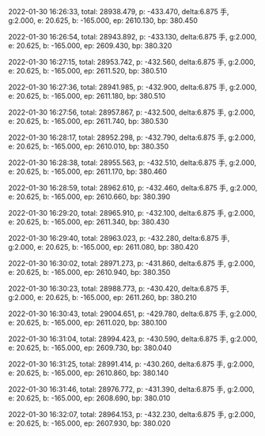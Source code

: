 2022-01-30 16:26:33, total: 28938.479, p: -433.470, delta:6.875 手, g:2.000, e: 20.625, b: -165.000, ep: 2610.130, bp: 380.450

2022-01-30 16:26:54, total: 28943.892, p: -433.130, delta:6.875 手, g:2.000, e: 20.625, b: -165.000, ep: 2609.430, bp: 380.320

2022-01-30 16:27:15, total: 28953.742, p: -432.560, delta:6.875 手, g:2.000, e: 20.625, b: -165.000, ep: 2611.520, bp: 380.510

2022-01-30 16:27:36, total: 28941.985, p: -432.900, delta:6.875 手, g:2.000, e: 20.625, b: -165.000, ep: 2611.180, bp: 380.510

2022-01-30 16:27:56, total: 28957.867, p: -432.500, delta:6.875 手, g:2.000, e: 20.625, b: -165.000, ep: 2611.740, bp: 380.530

2022-01-30 16:28:17, total: 28952.298, p: -432.790, delta:6.875 手, g:2.000, e: 20.625, b: -165.000, ep: 2610.010, bp: 380.350

2022-01-30 16:28:38, total: 28955.563, p: -432.510, delta:6.875 手, g:2.000, e: 20.625, b: -165.000, ep: 2611.170, bp: 380.460

2022-01-30 16:28:59, total: 28962.610, p: -432.460, delta:6.875 手, g:2.000, e: 20.625, b: -165.000, ep: 2610.660, bp: 380.390

2022-01-30 16:29:20, total: 28965.910, p: -432.100, delta:6.875 手, g:2.000, e: 20.625, b: -165.000, ep: 2611.340, bp: 380.430

2022-01-30 16:29:40, total: 28963.023, p: -432.280, delta:6.875 手, g:2.000, e: 20.625, b: -165.000, ep: 2611.080, bp: 380.420

2022-01-30 16:30:02, total: 28971.273, p: -431.860, delta:6.875 手, g:2.000, e: 20.625, b: -165.000, ep: 2610.940, bp: 380.350

2022-01-30 16:30:23, total: 28988.773, p: -430.420, delta:6.875 手, g:2.000, e: 20.625, b: -165.000, ep: 2611.260, bp: 380.210

2022-01-30 16:30:43, total: 29004.651, p: -429.780, delta:6.875 手, g:2.000, e: 20.625, b: -165.000, ep: 2611.020, bp: 380.100

2022-01-30 16:31:04, total: 28994.423, p: -430.590, delta:6.875 手, g:2.000, e: 20.625, b: -165.000, ep: 2609.730, bp: 380.040

2022-01-30 16:31:25, total: 28991.414, p: -430.260, delta:6.875 手, g:2.000, e: 20.625, b: -165.000, ep: 2610.860, bp: 380.140

2022-01-30 16:31:46, total: 28976.772, p: -431.390, delta:6.875 手, g:2.000, e: 20.625, b: -165.000, ep: 2608.690, bp: 380.010

2022-01-30 16:32:07, total: 28964.153, p: -432.230, delta:6.875 手, g:2.000, e: 20.625, b: -165.000, ep: 2607.930, bp: 380.020